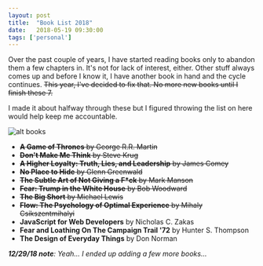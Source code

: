 ```yaml
---
layout: post
title:  "Book List 2018"
date:   2018-05-19 09:30:00
tags: ['personal']
---
```


Over the past couple of years, I have started reading books only to abandon them a few chapters in. It's not for lack of interest, either. Other stuff always comes up and before I know it, I have another book in hand and the cycle continues. ~~This year, I've decided to fix that. No more new books until I finish these 7.~~

I made it about halfway through these but I figured throwing the list on here would help keep me accountable.

![alt books](https://i.imgur.com/Hg87qce.jpg)

* ~~**A Game of Thrones** by George R.R. Martin~~
* ~~**Don't Make Me Think** by Steve Krug~~
* ~~**A Higher Loyalty: Truth, Lies, and Leadership** by James Comey~~
* ~~**No Place to Hide** by Glenn Greenwald~~
* ~~**The Subtle Art of Not Giving a F*ck** by Mark Manson~~
* ~~**Fear: Trump in the White House** by Bob Woodward~~
* ~~**The Big Short** by Michael Lewis~~
* ~~**Flow: The Psychology of Optimal Experience** by Mihaly Csikszentmihalyi~~
* **JavaScript for Web Developers** by Nicholas C. Zakas
* **Fear and Loathing On The Campaign Trail '72** by Hunter S. Thompson
* **The Design of Everyday Things** by Don Norman

_**12/29/18 note**: Yeah... I ended up adding a few more books..._